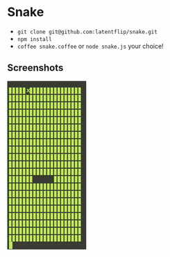 # Snake

* `git clone git@github.com:latentflip/snake.git`
* `npm install`
* `coffee snake.coffee` or `node snake.js` your choice!

## Screenshots

![](https://github.com/latentflip/snake/blob/master/snake.gif?raw=true)

